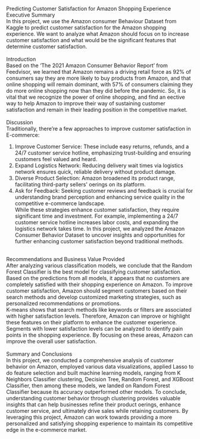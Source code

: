 
Predicting Customer Satisfaction for Amazon Shopping Experience
<br>
Executive Summary<br>
In this project, we use the Amazon consumer Behaviour Dataset from Kaggle to predict customer satisfaction for the Amazon shopping experience. We want to analyze what Amazon should focus on to increase customer satisfaction and what would be the significant features that determine customer satisfaction.<br>
<br>
Introduction<br>
Based on the ‘The 2021 Amazon Consumer Behavior Report’ from Feedvisor, we learned that Amazon remains a driving retail force as 92% of consumers say they are more likely to buy products from Amazon, and that online shopping will remain dominant, with 57% of consumers claiming they do more online shopping now than they did before the pandemic. So, it is vital that we recognize the power of online shopping, and find an e ective way to help Amazon to improve their way of sustaining customer satisfaction and remain in their leading position in the competitive market.<br>
<br>
Discussion<br>
Traditionally, there’re a few approaches to improve customer satisfaction in E-commerce:<br>
1. Improve Customer Service: These include easy returns, refunds, and a 24/7 customer service hotline, emphasizing trust-building and ensuring customers feel valued and heard.<br>
2. Expand Logistics Network: Reducing delivery wait times via logistics network ensures quick, reliable delivery without product damage.<br>
3. Diverse Product Selection: Amazon broadened its product range, facilitating third-party sellers' o erings on its platform.<br>
4. Ask for Feedback: Seeking customer reviews and feedback is crucial for understanding brand perception and enhancing service quality in the competitive e-commerce landscape.<br>
While these strategies enhance customer satisfaction, they require significant time and investment. For example, implementing a 24/7 customer service hotline increases labor costs, and expanding the logistics network takes time. In this project, we analyzed the Amazon Consumer Behavior Dataset to uncover insights and opportunities for further enhancing customer satisfaction beyond traditional methods.<br>
<br>
Recommendations and Business Value Provided<br>
After analyzing various classification models, we conclude that the Random Forest Classifier is the best model for classifying customer satisfaction. Based on the predictions from all models, it appears that no customers are completely satisfied with their shopping experience on Amazon. To improve customer satisfaction, Amazon should segment customers based on their search methods and develop customized marketing strategies, such as personalized recommendations or promotions.<br>
K-means shows that search methods like keywords or filters are associated with higher satisfaction levels. Therefore, Amazon can improve or highlight these features on their platform to enhance the customer experience. Segments with lower satisfaction levels can be analyzed to identify pain points in the shopping experience. By focusing on these areas, Amazon can improve the overall user satisfaction.

<br>
<br>
Summary and Conclusions<br>
In this project, we conducted a comprehensive analysis of customer behavior on Amazon, employed various data visualizations, applied Lasso to do feature selection and built machine learning models, ranging from K Neighbors Classifier clustering, Decision Tree, Random Forest, and XGBoost Classifier, then among these models, we landed on Random Forest Classifier because its accuracy outperformed other models. To conclude, understanding customer behavior through clustering provides valuable insights that can help businesses refine their product o erings, enhance customer service, and ultimately drive sales while retaining customers. By leveraging this project, Amazon can work towards providing a more personalized and satisfying shopping experience to maintain its competitive edge in the e-commerce market.<br>
